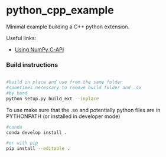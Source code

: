 # python_cpp_example

Minimal example building a C++ python extension. 

Useful links:
 * [Using NumPy C-API](https://numpy.org/doc/stable/user/c-info.html)


### Build instructions

```bash

#build in place and use from the same folder
#sometimes necessary to remove build folder and .so
#by hand
python setup.py build_ext --inplace


```

To use make sure that the .so and potentially python files are in PYTHONPATH (or installed in developer mode)

```bash
#conda
conda develop install . 

#or with pip
pip install --editable .
```

